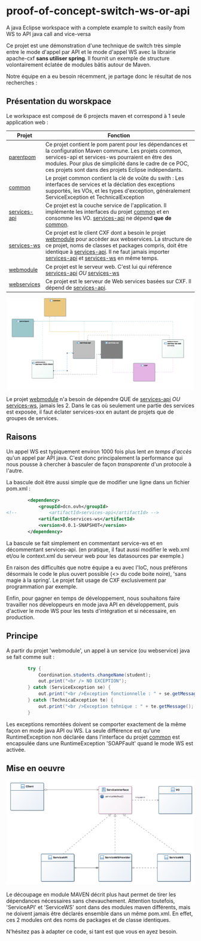 # proof-of-concept-switch-ws-or-api
A java Eclipse workspace with a complete example to switch easily from WS to API java call and vice-versa

Ce projet est une démonstration d'une technique de switch très simple entre le mode d'appel par API et le mode d'appel WS avec la librairie apache-cxf **sans utiliser spring**. Il fournit un exemple de structure volontairement éclatée de modules bâtis autour de Maven.

Notre équipe en a eu besoin récemment, je partage donc le résultat de nos recherches :

## Présentation du worskpace
Le workspace est composé de 6 projects maven et correspond à 1 seule application web :

|Projet|Fonction|
|---   |---     |
|[parentpom](./parentpom)   |Ce projet contient le pom parent pour les dépendances et la configuration Maven commune. Les projets common, services-api et services-ws pourraient en être des modules. Pour plus de simplicité dans le cadre de ce POC, ces projets sont dans des projets Eclipse indépendants.|
|[common](./common)      |Le projet common contient la clé de voûte du swith : Les interfaces de services et la déclation des exceptions supportés, les VOs, et les types d'exception, généralement ServiceException et TechnicalException|
|[services-api](./services-api)|Ce projet est la couche service de l'application. Il implémente les interfaces du projet [common](./common) et en consomme les VO. [services-api](./services-api) ne dépend **que de** [common](./common).      |
|[services-ws](./services-ws) |Ce projet est le client CXF dont a besoin le projet [webmodule](./webmodule) pour accèder aux webservices. La structure de ce projet, noms de classes et packages compris, doit être identique à [services-api](./services-api). Il ne faut jamais importer [services-api](./services-api) et [services-ws](./services-ws) en même temps.|
|[webmodule](./webmodule)   |Ce projet est le serveur web. C'est lui qui référence [services-api](./services-api) *OU* [services-ws](./services-ws)|
|[webservices](./webservices) |Ce projet est le serveur de Web services basées sur CXF. Il dépend de [services-api](./services-api).        |

![Dependencies of projects](./resources/dependencies_project.png)

Le projet [webmodule](./webmodule) n'a besoin de dépendre QUE de [services-api](./services-api) *OU* [services-ws](./services-ws), jamais les 2. Dans le cas où seulement une partie des services est exposée, il faut éclater services-xxx en autant de projets que de groupes de services.

## Raisons
Un appel WS est typiquement environ 1000 fois plus lent _en temps d'accès_ qu'un appel par API java. C'est donc principalement la performance qui nous pousse à chercher à basculer de façon _transparente_ d'un protocole à l'autre. 

La bascule doit être aussi simple que de modifier une ligne dans un fichier pom.xml :

```xml
		<dependency>
			<groupId>dcn.ovh</groupId>
<!-- 			<artifactId>services-api</artifactId> -->
			<artifactId>services-ws</artifactId>
			<version>0.0.1-SNAPSHOT</version>
		</dependency>
```

La bascule se fait simplement en commentant service-ws et en décommentant services-api. (en pratique, il faut aussi modifier le web.xml et/ou le context.xml du serveur web pour les datasources par exemple.)

En raison des difficultés que notre équipe a eu avec l'IoC, nous préférons désormais le code le plus ouvert possible (<> du code boite noire), 'sans magie à la spring'. Le projet fait usage de CXF exclusivement par programmation par exemple.

Enfin, pour gagner en temps de développement, nous souhaitons faire travailler nos développeurs en mode java API en développement, puis d'activer le mode WS pour les tests d'intégration et si nécessaire, en production.

## Principe
A partir du projet 'webmodule', un appel à un service (ou webservice) java se fait comme suit :

```java
		try {
			Coordination.students.changeName(student);
			out.print("<br /> NO EXCEPTION");
		} catch (ServiceException se) {
			out.print("<br />Exception fonctionnelle : " + se.getMessage();
		} catch (TechnicaException te) {
			out.print("<br />Exception tehnique : " + te.getMessage();
		}
```

Les exceptions remontées doivent se comporter exactement de la même façon en mode java API ou WS. La seule différence est qu'une RuntimeException non déclarée dans l'interface du projet [common](./common) est encapsulée dans une RuntimeException 'SOAPFault' quand le mode WS est activée.

## Mise en oeuvre
![Dependencies of projects](./resources/class_hierarchy.png)

Le découpage en module MAVEN décrit plus haut permet de tirer les dépendances nécessaires sans chevauchement. Attention toutefois, 'ServiceAPI' et 'ServiceWS' sont dans des modules maven différents, mais ne doivent jamais être déclarés ensemble dans un même pom.xml. En effet, ces 2 modules ont des noms de packages et de classe identiques.  

N'hésitez pas à adapter ce code, si tant est que vous en ayez besoin.